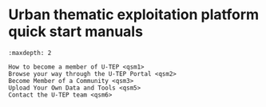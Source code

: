 # Urban thematic exploitation platform quick start manuals

```{toctree}
:maxdepth: 2

How to become a member of U-TEP <qsm1>
Browse your way through the U-TEP Portal <qsm2>
Become Member of a Community <qsm3>
Upload Your Own Data and Tools <qsm5>
Contact the U-TEP team <qsm6>
```
